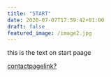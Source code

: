 ```yaml
---
title: "START"
date: 2020-07-07T17:59:42+01:00
draft: false
featured_image: /image2.jpg
---
```

this is the text on start paage

<a href="/contact">contactpagelink?</a></p>